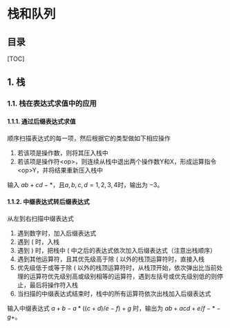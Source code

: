 栈和队列
===

目录
---

[TOC]

## 1. 栈

### 1.1. 栈在表达式求值中的应用

#### 1.1.1. 通过后缀表达式求值

顺序扫描表达式的每一项，然后根据它的类型做如下相应操作

1. 若该项是操作数，则将其压入栈中
2. 若该项是操作符\<op\>，则连续从栈中退出两个操作数Y和X，形成运算指令\<op\>Y，并将结果重新压入栈中

输入 $ab+cd-*$，且$a, b, c, d = 1, 2, 3, 4$时，输出为 $-3$。

#### 1.1.2. 中缀表达式转后缀表达式

从左到右扫描中缀表达式

1. 遇到数字时，加入后缀表达式
2. 遇到 $($ 时，入栈
3. 遇到 $)$ 时，把栈中 $($ 中之后的表达式依次加入后缀表达式（注意出栈顺序）
4. 遇到其他运算符，且其优先级高于除 $($ 以外的栈顶运算符时，直接入栈
5. 优先级低于或等于除 $($ 以外的栈顶运算符时，从栈顶开始，依次弹出比当前处理的运算符优先级别高或级别相等的运算符，遇到左括号或优先级别低的则停止，最后将操作符入栈
6. 当扫描的中缀表达式结束时，栈中的所有运算符依次出栈加入后缀表达式

输入中缀表达式 $a+b-a*((c+d)/e-f)+g$ 时，输出为 $ab+acd+e/f-*-g+$。
